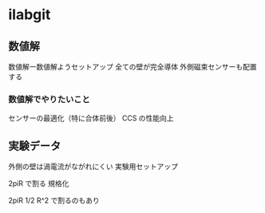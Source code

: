# ilabgit

## 数値解

数値解ー数値解ようセットアップ
全ての壁が完全導体
外側磁束センサーも配置する

### 数値解でやりたいこと

センサーの最適化（特に合体前後）
CCS の性能向上

## 実験データ

外側の壁は渦電流がながれにくい
実験用セットアップ

2piR で割る
規格化

2piR
1/2 R^2 で割るのもあり
